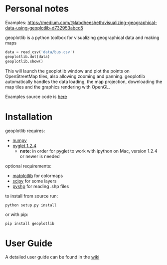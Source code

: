 # Personal notes

Examples: https://medium.com/@labdheesheth/visualizing-geographical-data-using-geoplotlib-d732953abcd5


geoplotlib is a python toolbox for visualizing geographical data and making maps

```python
data = read_csv('data/bus.csv')
geoplotlib.dot(data)
geoplotlib.show()
```

This will launch the geoplotlib window and plot the points on OpenStreetMap tiles, also allowing zooming and panning. geoplotlib automatically handles the data loading, the map projection, downloading the map tiles and the graphics rendering with OpenGL.

Examples source code is [here](https://github.com/andrea-cuttone/geoplotlib/tree/master/examples)

# Installation

geoplotlib requires:
* [numpy](http://www.numpy.org/)
* [pyglet 1.2.4](https://bitbucket.org/pyglet/pyglet/wiki/Download)
	* **note:** in order for pyglet to work with ipython on Mac, version 1.2.4 or newer is needed

optional requirements:
* [matplotlib](http://matplotlib.org/) for colormaps
* [scipy](http://www.scipy.org) for some layers
* [pyshp](https://github.com/GeospatialPython/pyshp) for reading .shp files

to install from source run:

```python setup.py install```

or with pip:

```pip install geoplotlib```

# User Guide
A detailed user guide can be found in the [wiki](https://github.com/andrea-cuttone/geoplotlib/wiki/User-Guide)
